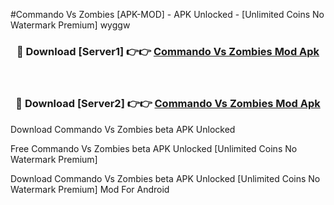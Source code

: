#Commando Vs Zombies [APK-MOD] - APK Unlocked - [Unlimited Coins No Watermark Premium] wyggw



<div align="center">

<h3>🔴 Download [Server1] 👉👉 <a href="https://momento.my/?title=Commando_Vs_Zombies">Commando Vs Zombies Mod Apk</a></h3><br>

<h3>🔴 Download [Server2] 👉👉 <a href="https://momento.my/?title=Commando_Vs_Zombies">Commando Vs Zombies Mod Apk</a></h3>
</div>



Download Commando Vs Zombies beta APK Unlocked

Free Commando Vs Zombies beta APK Unlocked [Unlimited Coins No Watermark Premium]

Download Commando Vs Zombies beta APK Unlocked [Unlimited Coins No Watermark Premium] Mod For Android
